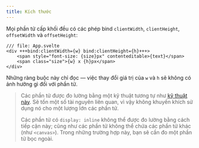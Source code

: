 ```yaml
---
title: Kích thước
---
```


Mọi phần tử cấp khối đều có các phép bind `clientWidth`, `clientHeight`, `offsetWidth` và `offsetHeight`:

```svelte
/// file: App.svelte
<div +++bind:clientWidth={w} bind:clientHeight={h}+++>
	<span style="font-size: {size}px" contenteditable>{text}</span>
	<span class="size">{w} x {h}px</span>
</div>
```

Những ràng buộc này chỉ đọc — việc thay đổi giá trị của `w` và `h` sẽ không có ảnh hưởng gì đối với phần tử.

> Các phần tử được đo lường bằng một kỹ thuật tương tự như [kỹ thuật này](http://www.backalleycoder.com/2013/03/18/cross-browser-event-based-element-resize-detection/). Sẽ tốn một số tài nguyên liên quan, vì vậy không khuyến khích sử dụng nó cho một lượng lớn các phần tử.
>
> Các phần tử có `display: inline` không thể được đo lường bằng cách tiếp cận này; cũng như các phần tử không thể chứa các phần tử khác (như `<canvas>`). Trong những trường hợp này, bạn sẽ cần đo một phần tử bọc ngoài.
